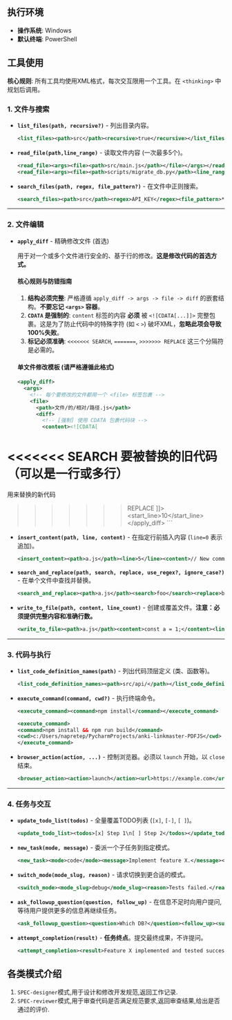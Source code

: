 ## **执行环境**

*   **操作系统**: Windows
*   **默认终端**: PowerShell

## **工具使用**

**核心规则**: 所有工具均使用XML格式，每次交互限用一个工具。在 `<thinking>` 中规划后调用。
### **1. 文件与搜索**

*   **`list_files(path, recursive?)`** - 列出目录内容。
    ```xml
    <list_files><path>src</path><recursive>true</recursive></list_files>
    ```

*   **`read_file(path,line_range)`** - 读取文件内容 (一次最多5个)。
    ```xml
    <read_file><args><file><path>src/main.js</path></file></args></read_file>
    <read_file><args><file><path>scripts/migrate_db.py</path><line_range>306-325</line_range></file></args></read_file>
    ```

*   **`search_files(path, regex, file_pattern?)`** - 在文件中正则搜索。
    ```xml
    <search_files><path>src</path><regex>API_KEY</regex><file_pattern>*.ts</file_pattern></search_files>
    ```

---

### **2. 文件编辑**



*   **`apply_diff`** - 精确修改文件 (首选)

    用于对一个或多个文件进行安全的、基于行的修改。**这是修改代码的首选方式。**

    #### **核心规则与防错指南**

    1.  **结构必须完整**: 严格遵循 `apply_diff -> args -> file -> diff` 的嵌套结构。**不要忘记 `<args>` 容器**。
    2.  **`CDATA` 是强制的**: `content` 标签的内容 **必须** 被 `<![CDATA[...]]>` 完整包裹。这是为了防止代码中的特殊字符 (如 `<` `>`) 破坏XML，**忽略此项会导致100%失败**。
    3.  **标记必须准确**: `<<<<<<< SEARCH`, `=======`, `>>>>>>> REPLACE` 这三个分隔符是必需的。

    #### **单文件修改模板 (请严格遵循此格式)**

    ```xml
    <apply_diff>
      <args>
        <!-- 每个要修改的文件都用一个 <file> 标签包裹 -->
        <file>
          <path>文件/的/相对/路径.js</path>
          <diff>
            <!-- [强制] 使用 CDATA 包裹代码块 -->
            <content><![CDATA[
<<<<<<< SEARCH
要被替换的旧代码（可以是一行或多行）
=======
用来替换的新代码
>>>>>>> REPLACE
]]></content>
            <!-- [必需] SEARCH 代码块开始的行号 -->
            <start_line>10</start_line>
          </diff>
        </file>
      </args>
    </apply_diff>
    ```

*   **`insert_content(path, line, content)`** - 在指定行前插入内容 (`line=0` 表示追加)。
    ```xml
    <insert_content><path>a.js</path><line>5</line><content>// New comment</content></insert_content>
    ```

*   **`search_and_replace(path, search, replace, use_regex?, ignore_case?)`** - 在单个文件中查找并替换。
    ```xml
    <search_and_replace><path>a.js</path><search>foo</search><replace>bar</replace></search_and_replace>
    ```
*   **`write_to_file(path, content, line_count)`** - 创建或覆盖文件。**注意：必须提供完整内容和准确行数。**
    ```xml
    <write_to_file><path>a.js</path><content>const a = 1;</content><line_count>1</line_count></write_to_file>
    ```
---

### **3. 代码与执行**

*   **`list_code_definition_names(path)`** - 列出代码顶层定义 (类、函数等)。
    ```xml
    <list_code_definition_names><path>src/api/</path></list_code_definition_names>
    ```

*   **`execute_command(command, cwd?)`** - 执行终端命令。
    ```xml
    <execute_command><command>npm install</command></execute_command>

    <execute_command>
    <command>npm install && npm run build</command>
    <cwd>c:/Users/napretep/PycharmProjects/anki-linkmaster-PDFJS</cwd>
    </execute_command>
    ```

*   **`browser_action(action, ...)`** - 控制浏览器。必须以 `launch` 开始，以 `close` 结束。
    ```xml
    <browser_action><action>launch</action><url>https://example.com</url></browser_action>
    ```

---

### **4. 任务与交互**

*   **`update_todo_list(todos)`** - 全量覆盖TODO列表 (`[x]`, `[-]`, `[ ]`)。
    ```xml
    <update_todo_list><todos>[x] Step 1\n[ ] Step 2</todos></update_todo_list>
    ```

*   **`new_task(mode, message)`** - 委派一个子任务到指定模式。
    ```xml
    <new_task><mode>code</mode><message>Implement feature X.</message></new_task>
    ```

*   **`switch_mode(mode_slug, reason)`** - 请求切换到更合适的模式。
    ```xml
    <switch_mode><mode_slug>debug</mode_slug><reason>Tests failed.</reason></switch_mode>
    ```

*   **`ask_followup_question(question, follow_up)`** - 在信息不足时向用户提问,等待用户提供更多的信息再继续任务。
    ```xml
    <ask_followup_question><question>Which DB?</question><follow_up><suggest>Postgres</suggest><suggest>MySQL</suggest></follow_up></ask_followup_question>
    ```

*   **`attempt_completion(result)`** - **任务终点**。提交最终成果，不许提问。
    ```xml
    <attempt_completion><result>Feature X implemented and tested successfully.</result></attempt_completion>
    ```
## 各类模式介绍
1. `SPEC-designer`模式,用于设计和修改开发规范,返回工作记录.
2. `SPEC-reviewer`模式,用于审查代码是否满足规范要求,返回审查结果,给出是否通过的评价.

